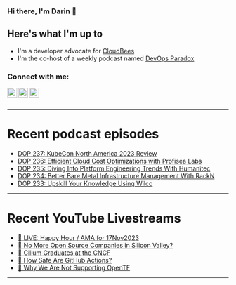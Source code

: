 ### Hi there, I'm Darin 👋

## Here's what I'm up to
- I'm a developer advocate for [CloudBees][cloudbees-website]
- I'm the co-host of a weekly podcast named [DevOps Paradox][dop-website]

### Connect with me:

[<img align="left" alt="darinpope | Twitter" width="22px" src="https://cdn.jsdelivr.net/npm/simple-icons@v3/icons/twitter.svg" />][twitter]
[<img align="left" alt="darinpope | LinkedIn" width="22px" src="https://cdn.jsdelivr.net/npm/simple-icons@v3/icons/linkedin.svg" />][linkedin]
[<img align="left" alt="darinpope | Instagram" width="22px" src="https://cdn.jsdelivr.net/npm/simple-icons@v3/icons/instagram.svg" />][instagram]

<br />
<br />

---

# Recent podcast episodes
<!-- BLOG-POST-LIST:START -->
- [DOP 237: KubeCon North America 2023 Review](https://www.devopsparadox.com/episodes/kubecon-north-america-2023-review-237/)
- [DOP 236: Efficient Cloud Cost Optimizations with Profisea Labs](https://www.devopsparadox.com/episodes/efficient-cloud-cost-optimizations-with-profisea-labs-236/)
- [DOP 235: Diving Into Platform Engineering Trends With Humanitec](https://www.devopsparadox.com/episodes/diving-into-platform-engineering-trends-with-humanitec-235/)
- [DOP 234: Better Bare Metal Infrastructure Management With RackN](https://www.devopsparadox.com/episodes/better-bare-metal-infrastructure-management-with-rackn-234/)
- [DOP 233: Upskill Your Knowledge Using Wilco](https://www.devopsparadox.com/episodes/upskill-your-knowledge-using-wilco-233/)
<!-- BLOG-POST-LIST:END -->

---

# Recent YouTube Livestreams
<!-- YOUTUBE:START -->
- [🔴 LIVE: Happy Hour / AMA for 17Nov2023](https://www.youtube.com/watch?v=84-k1sD5uxo)
- [🔴 No More Open Source Companies in Silicon Valley?](https://www.youtube.com/watch?v=DHnDNxl2_4Q)
- [🔴 Cilium Graduates at the CNCF](https://www.youtube.com/watch?v=ryeH0rWhTAA)
- [🔴 How Safe Are GitHub Actions?](https://www.youtube.com/watch?v=c3YNE71jeSY)
- [🔴 Why We Are Not Supporting OpenTF](https://www.youtube.com/watch?v=jLcImJnvVp0)
<!-- YOUTUBE:END -->

---


[website]: https://www.darinpope.com/
[twitter]: https://twitter.com/darinpope
[youtube]: https://youtube.com/darinpope
[instagram]: https://instagram.com/darinpope
[linkedin]: https://linkedin.com/in/darinpope
[cloudbees-website]: https://www.cloudbees.com/
[dop-website]: https://www.devopsparadox.com/

<!--
**darinpope/darinpope** is a ✨ _special_ ✨ repository because its `README.md` (this file) appears on your GitHub profile.

Here are some ideas to get you started:

- 🔭 I’m currently working on ...
- 🌱 I’m currently learning ...
- 👯 I’m looking to collaborate on ...
- 🤔 I’m looking for help with ...
- 💬 Ask me about ...
- 📫 How to reach me: ...
- 😄 Pronouns: ...
- ⚡ Fun fact: ...
-->
